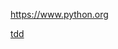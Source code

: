 https://www.python.org

[tdd](https://github.com/hiro-9999/blog/blob/master/.Android/Python/%E6%B5%8B%E8%AF%95%E9%A9%B1%E5%8A%A8%E5%BC%80%E5%8F%91.md)
